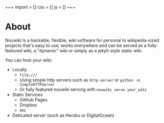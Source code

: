 +++
import = []
css = []
js = []
+++

# About

Nouwiki is a hackable, flexible, wiki software for personal to wikipedia-sized projects that's easy to use, works _everywhere_ and can be served as a fully-featured wiki, a "dynamic" wiki or simply as a jekyll-style static wiki.

You can host your wiki:

- Locally
  - `file:///`
  - Using simple http servers such as `http-server` or `python -m SimpleHTTPServer`
  - Or fully featured nouwiki serving with `nouwiki serve your_wiki`
- Static Services
  - GitHub Pages
  - Dropbox
  - etc
- Deticated server (such as Heroku or DigitalOcean)
<!-- -->